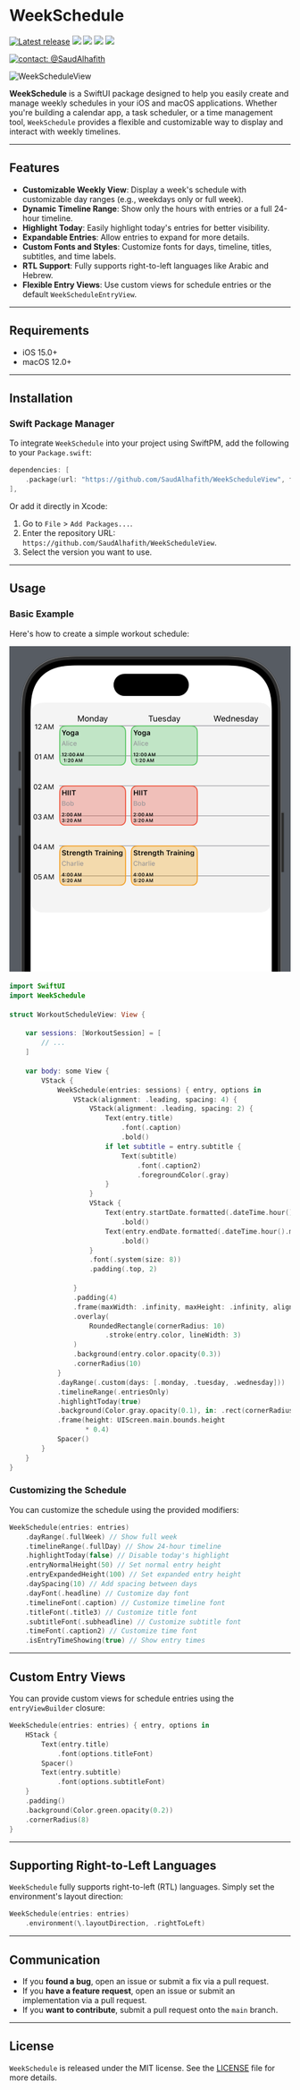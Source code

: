 # WeekSchedule

[![Latest release](https://img.shields.io/github/v/release/SaudAlhafith/WeekScheduleView?color=brightgreen&label=version)](https://github.com/SaudAlhafith/WeekScheduleView/releases/latest)
[![](https://img.shields.io/endpoint?url=https%3A%2F%2Fswiftpackageindex.com%2Fapi%2Fpackages%2FSaudAlhafith%2FWeekScheduleView%2Fbadge%3Ftype%3Dswift-versions)](https://swiftpackageindex.com/SaudAlhafith/WeekScheduleView)
[![](https://img.shields.io/endpoint?url=https%3A%2F%2Fswiftpackageindex.com%2Fapi%2Fpackages%2FSaudAlhafith%2FWeekScheduleView%2Fbadge%3Ftype%3Dplatforms)](https://swiftpackageindex.com/SaudAlhafith/WeekScheduleView)
[![](https://img.shields.io/badge/SPM-supported-DE5C43.svg?color=brightgreen)](https://swift.org/package-manager/)
![](https://img.shields.io/github/license/2FSaudAlhafith/WeekScheduleView)

[![contact: @SaudAlhafith](https://img.shields.io/badge/contact-%40SaudAlhafith-blue.svg?style=flat)](https://t.me/SaudAlhafith)

<p align="left">
<img src="Sources/Gifs/teaser.jpg" alt="WeekScheduleView" width="600">
</p>

**WeekSchedule** is a SwiftUI package designed to help you easily create and manage weekly schedules in your iOS and macOS applications. Whether you're building a calendar app, a task scheduler, or a time management tool, `WeekSchedule` provides a flexible and customizable way to display and interact with weekly timelines.

---

## Features

- **Customizable Weekly View**: Display a week's schedule with customizable day ranges (e.g., weekdays only or full week).
- **Dynamic Timeline Range**: Show only the hours with entries or a full 24-hour timeline.
- **Highlight Today**: Easily highlight today's entries for better visibility.
- **Expandable Entries**: Allow entries to expand for more details.
- **Custom Fonts and Styles**: Customize fonts for days, timeline, titles, subtitles, and time labels.
- **RTL Support**: Fully supports right-to-left languages like Arabic and Hebrew.
- **Flexible Entry Views**: Use custom views for schedule entries or the default `WeekScheduleEntryView`.

---

## Requirements

- iOS 15.0+
- macOS 12.0+

---

## Installation

### Swift Package Manager

To integrate `WeekSchedule` into your project using SwiftPM, add the following to your `Package.swift`:

```swift
dependencies: [
    .package(url: "https://github.com/SaudAlhafith/WeekScheduleView", from: "0.1.0"),
],
```

Or add it directly in Xcode:

1. Go to `File` > `Add Packages...`.
2. Enter the repository URL: `https://github.com/SaudAlhafith/WeekScheduleView`.
3. Select the version you want to use.

---

## Usage

### Basic Example

Here's how to create a simple workout schedule:

![Workout Schedule View](https://github.com/SaudAlhafith/WeekScheduleView/blob/main/Assets/WorkoutScheduleView.png?raw=true)


```swift
import SwiftUI
import WeekSchedule

struct WorkoutScheduleView: View {
    
    var sessions: [WorkoutSession] = [
        // ...
    ]

    var body: some View {
        VStack {
            WeekSchedule(entries: sessions) { entry, options in
                VStack(alignment: .leading, spacing: 4) {
                    VStack(alignment: .leading, spacing: 2) {
                        Text(entry.title)
                            .font(.caption)
                            .bold()
                        if let subtitle = entry.subtitle {
                            Text(subtitle)
                                .font(.caption2)
                                .foregroundColor(.gray)
                        }
                    }
                    VStack {
                        Text(entry.startDate.formatted(.dateTime.hour().minute()))
                            .bold()
                        Text(entry.endDate.formatted(.dateTime.hour().minute()))
                            .bold()
                    }
                    .font(.system(size: 8))
                    .padding(.top, 2)

                }
                .padding(4)
                .frame(maxWidth: .infinity, maxHeight: .infinity, alignment: .leading)
                .overlay(
                    RoundedRectangle(cornerRadius: 10)
                        .stroke(entry.color, lineWidth: 3)
                )
                .background(entry.color.opacity(0.3))
                .cornerRadius(10)
            }
            .dayRange(.custom(days: [.monday, .tuesday, .wednesday]))
            .timelineRange(.entriesOnly)
            .highlightToday(true)
            .background(Color.gray.opacity(0.1), in: .rect(cornerRadius: 20))
            .frame(height: UIScreen.main.bounds.height
                   * 0.4)
            Spacer()
        }
    }
}
```

### Customizing the Schedule

You can customize the schedule using the provided modifiers:

```swift
WeekSchedule(entries: entries)
    .dayRange(.fullWeek) // Show full week
    .timelineRange(.fullDay) // Show 24-hour timeline
    .highlightToday(false) // Disable today's highlight
    .entryNormalHeight(50) // Set normal entry height
    .entryExpandedHeight(100) // Set expanded entry height
    .daySpacing(10) // Add spacing between days
    .dayFont(.headline) // Customize day font
    .timelineFont(.caption) // Customize timeline font
    .titleFont(.title3) // Customize title font
    .subtitleFont(.subheadline) // Customize subtitle font
    .timeFont(.caption2) // Customize time font
    .isEntryTimeShowing(true) // Show entry times
```

---

## Custom Entry Views

You can provide custom views for schedule entries using the `entryViewBuilder` closure:

```swift
WeekSchedule(entries: entries) { entry, options in
    HStack {
        Text(entry.title)
            .font(options.titleFont)
        Spacer()
        Text(entry.subtitle)
            .font(options.subtitleFont)
    }
    .padding()
    .background(Color.green.opacity(0.2))
    .cornerRadius(8)
}
```

---

## Supporting Right-to-Left Languages

`WeekSchedule` fully supports right-to-left (RTL) languages. Simply set the environment's layout direction:

```swift
WeekSchedule(entries: entries)
    .environment(\.layoutDirection, .rightToLeft)
```

---

## Communication

- If you **found a bug**, open an issue or submit a fix via a pull request.
- If you **have a feature request**, open an issue or submit an implementation via a pull request.
- If you **want to contribute**, submit a pull request onto the `main` branch.

---

## License

`WeekSchedule` is released under the MIT license. See the [LICENSE](LICENSE) file for more details.
